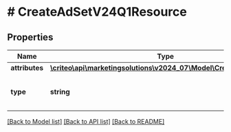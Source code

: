 # # CreateAdSetV24Q1Resource

## Properties

Name | Type | Description | Notes
------------ | ------------- | ------------- | -------------
**attributes** | [**\criteo\api\marketingsolutions\v2024_07\Model\CreateAdSetV24Q1**](CreateAdSetV24Q1.md) |  | [optional]
**type** | **string** | Canonical type name of the entity | [optional]

[[Back to Model list]](../../README.md#models) [[Back to API list]](../../README.md#endpoints) [[Back to README]](../../README.md)
